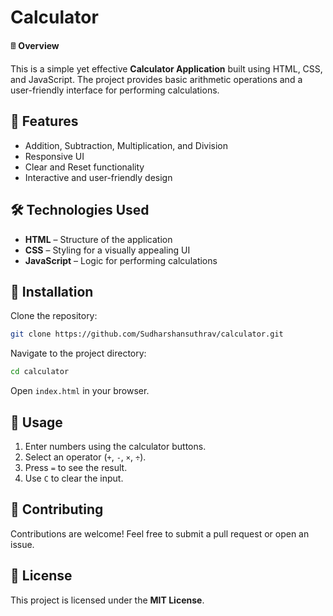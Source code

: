 # Calculator

🖩 **Overview**

This is a simple yet effective **Calculator Application** built using HTML, CSS, and JavaScript. The project provides basic arithmetic operations and a user-friendly interface for performing calculations.

## 🚀 Features

- Addition, Subtraction, Multiplication, and Division
- Responsive UI
- Clear and Reset functionality
- Interactive and user-friendly design

## 🛠️ Technologies Used

- **HTML** – Structure of the application
- **CSS** – Styling for a visually appealing UI
- **JavaScript** – Logic for performing calculations

## 📂 Installation

Clone the repository:

```sh
git clone https://github.com/Sudharshansuthrav/calculator.git
```

Navigate to the project directory:

```sh
cd calculator
```

Open `index.html` in your browser.

## 📜 Usage

1. Enter numbers using the calculator buttons.
2. Select an operator (`+`, `-`, `×`, `÷`).
3. Press `=` to see the result.
4. Use `C` to clear the input.

## 🤝 Contributing

Contributions are welcome! Feel free to submit a pull request or open an issue.

## 📝 License

This project is licensed under the **MIT License**.
